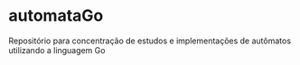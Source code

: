 # automataGo
Repositório para concentração de estudos e implementações de autômatos utilizando a linguagem Go
